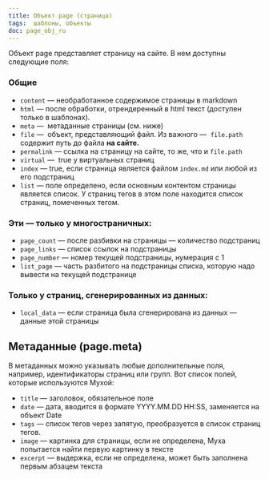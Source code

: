 ```yaml
---
title: Объект page (страница)
tags:  шаблоны, объекты
doc: page_obj_ru
---
```


Объект page представляет страницу на сайте. В нем доступны следующие поля:

### Общие

- `content` — необработанное содержимое страницы в markdown
- `html` — после обработки, отрендеренный в html текст (доступен только в шаблонах).
- `meta` —  метаданные страницы (см. ниже)
- `file` —  объект, представляющий файл. Из важного —  `file.path` содержит путь до файла **на сайте.**
- `permalink` — ссылка на страницу на сайте, то же, что и `file.path`
- `virtual` —  true у виртуальных страниц
- `index` — true, если страница является файлом `index.md` или любой из его подстраниц
- `list` — поле определено, если основным контентом страницы является список. У страниц тегов в этом поле находится список страниц, помеченных тегом.

### Эти — только у многостраничных:

- `page_count` — после разбивки на страницы — количество подстраниц
- `page_links` — список ссылок на подстраницы
- `page_number` — номер текущей подстраницы, нумерация с 1
- `list_page` — часть разбитого на подстраницы списка, которую надо вывести на текущей подстранице

### Только у страниц, сгенерированных из данных:

- `local_data` — если страница была сгенерирована из данных — данные этой страницы

## Метаданные (page.meta)

В метаданных можно указывать любые дополнительные поля, например, идентификаторы страниц или групп.
Вот список полей, которые используются Мухой:

- `title` — заголовок, обязательное поле
- `date` — дата, вводится в формате YYYY.MM.DD HH:SS, заменяется на объект Date
- `tags` — список тегов через запятую, преобразуется в список страниц тегов.
- `image` — картинка для страницы, если не определена, Муха попытается найти первую картинку в тексте
- `excerpt` — выдержка, если не определена, может быть заполнена первым абзацем текста

